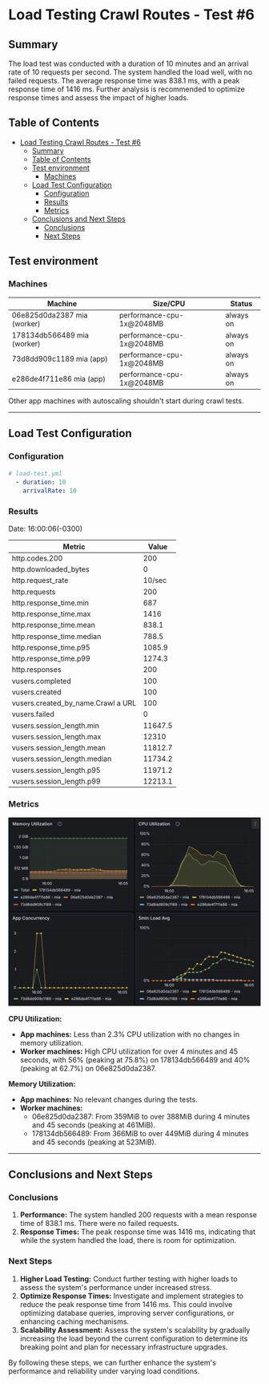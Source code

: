# Load Testing Crawl Routes - Test #6

## Summary

The load test was conducted with a duration of 10 minutes and an arrival rate of 10 requests per second. The system handled the load well, with no failed requests. The average response time was 838.1 ms, with a peak response time of 1416 ms. Further analysis is recommended to optimize response times and assess the impact of higher loads.

## Table of Contents

- [Load Testing Crawl Routes - Test #6](#load-testing-crawl-routes---test-6)
  - [Summary](#summary)
  - [Table of Contents](#table-of-contents)
  - [Test environment](#test-environment)
    - [Machines](#machines)
  - [Load Test Configuration](#load-test-configuration)
    - [Configuration](#configuration)
    - [Results](#results)
    - [Metrics](#metrics)
  - [Conclusions and Next Steps](#conclusions-and-next-steps)
    - [Conclusions](#conclusions)
    - [Next Steps](#next-steps)

## Test environment
### Machines

| Machine | Size/CPU | Status |
|---|---|---|
| 06e825d0da2387 mia (worker) | performance-cpu-1x@2048MB | always on |
| 178134db566489 mia (worker) | performance-cpu-1x@2048MB | always on |
| 73d8dd909c1189 mia (app) | performance-cpu-1x@2048MB | always on |
| e286de4f711e86 mia (app) | performance-cpu-1x@2048MB | always on |

Other app machines with autoscaling shouldn't start during crawl tests.

---

## Load Test Configuration

### Configuration

```yml
# load-test.yml
  - duration: 10
    arrivalRate: 10
```


### Results
Date: 16:00:06(-0300)

| Metric                                      | Value   |
|---------------------------------------------|---------|
| http.codes.200                              | 200     |
| http.downloaded_bytes                       | 0       |
| http.request_rate                           | 10/sec  |
| http.requests                               | 200     |
| http.response_time.min                      | 687     |
| http.response_time.max                      | 1416    |
| http.response_time.mean                     | 838.1   |
| http.response_time.median                   | 788.5   |
| http.response_time.p95                      | 1085.9  |
| http.response_time.p99                      | 1274.3  |
| http.responses                              | 200     |
| vusers.completed                            | 100     |
| vusers.created                              | 100     |
| vusers.created_by_name.Crawl a URL          | 100     |
| vusers.failed                               | 0       |
| vusers.session_length.min                   | 11647.5 |
| vusers.session_length.max                   | 12310   |
| vusers.session_length.mean                  | 11812.7 |
| vusers.session_length.median                | 11734.2 |
| vusers.session_length.p95                   | 11971.2 |
| vusers.session_length.p99                   | 12213.1 |

### Metrics

![](./assets/metrics-test-6.png)


**CPU Utilization:**
- **App machines:** Less than 2.3% CPU utilization with no changes in memory utilization.
- **Worker machines:** High CPU utilization for over 4 minutes and 45 seconds, with 56% (peaking at 75.8%) on 178134db566489 and 40% (peaking at 62.7%) on 06e825d0da2387.

**Memory Utilization:**
- **App machines:** No relevant changes during the tests.
- **Worker machines:** 
  - 06e825d0da2387: From 359MiB to over 388MiB during 4 minutes and 45 seconds (peaking at 461MiB).
  - 178134db566489: From 366MiB to over 449MiB during 4 minutes and 45 seconds (peaking at 523MiB).


---

## Conclusions and Next Steps

### Conclusions
1. **Performance:** The system handled 200 requests with a mean response time of 838.1 ms. There were no failed requests.
2. **Response Times:** The peak response time was 1416 ms, indicating that while the system handled the load, there is room for optimization.

### Next Steps

1. **Higher Load Testing:** Conduct further testing with higher loads to assess the system's performance under increased stress.
2. **Optimize Response Times:** Investigate and implement strategies to reduce the peak response time from 1416 ms. This could involve optimizing database queries, improving server configurations, or enhancing caching mechanisms.
3. **Scalability Assessment:** Assess the system's scalability by gradually increasing the load beyond the current configuration to determine its breaking point and plan for necessary infrastructure upgrades.

By following these steps, we can further enhance the system's performance and reliability under varying load conditions.